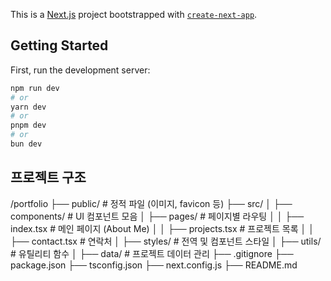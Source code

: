 This is a [Next.js](https://nextjs.org) project bootstrapped with [`create-next-app`](https://nextjs.org/docs/app/api-reference/cli/create-next-app).

## Getting Started

First, run the development server:

```bash
npm run dev
# or
yarn dev
# or
pnpm dev
# or
bun dev
```

## 프로젝트 구조
/portfolio
 ├── public/           # 정적 파일 (이미지, favicon 등)
 ├── src/
 │   ├── components/   # UI 컴포넌트 모음
 │   ├── pages/        # 페이지별 라우팅
 │   │   ├── index.tsx      # 메인 페이지 (About Me)
 │   │   ├── projects.tsx   # 프로젝트 목록
 │   │   ├── contact.tsx    # 연락처
 │   ├── styles/       # 전역 및 컴포넌트 스타일
 │   ├── utils/        # 유틸리티 함수
 │   ├── data/         # 프로젝트 데이터 관리
 ├── .gitignore
 ├── package.json
 ├── tsconfig.json
 ├── next.config.js
 ├── README.md
